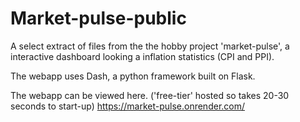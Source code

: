 # Market-pulse-public 

A select extract of files from the the hobby project 'market-pulse', a interactive dashboard looking a inflation statistics (CPI and PPI). 

The webapp uses Dash, a python framework built on Flask. 

The webapp can be viewed here. ('free-tier' hosted so takes 20-30 seconds to start-up)
https://market-pulse.onrender.com/
